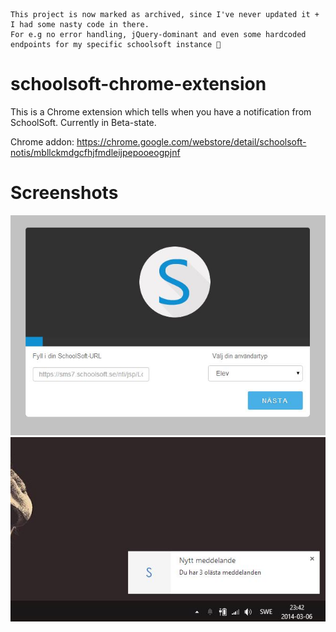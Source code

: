 ```
This project is now marked as archived, since I've never updated it + I had some nasty code in there. 
For e.g no error handling, jQuery-dominant and even some hardcoded endpoints for my specific schoolsoft instance 😬 
```


schoolsoft-chrome-extension
===========================

This is a Chrome extension which tells when you have a notification from SchoolSoft. Currently in Beta-state. 

Chrome addon: https://chrome.google.com/webstore/detail/schoolsoft-notis/mbllckmdgcfhjfmdleijpepooeogpjnf


Screenshots
===========
![Setup page](/screenshots/setup.jpg "Setup page when installed")
![Notification](/screenshots/notice.jpg "A small desktop notification")
